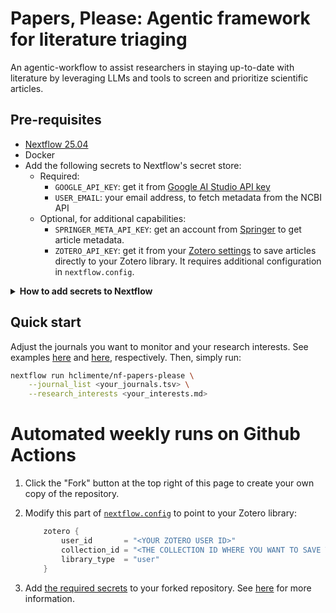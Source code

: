 # Papers, Please: Agentic framework for literature triaging

An agentic-workflow to assist researchers in staying up-to-date with literature by leveraging LLMs and tools to screen and prioritize scientific articles.

## Pre-requisites

- [Nextflow 25.04](https://www.nextflow.io/)
- Docker
- Add the following secrets to Nextflow's secret store:
    - Required:
        - `GOOGLE_API_KEY`: get it from [Google AI Studio API key](https://aistudio.google.com/app/api-keys)
        - `USER_EMAIL`: your email address, to fetch metadata from the NCBI API
    - Optional, for additional capabilities:
        - `SPRINGER_META_API_KEY`: get an account from [Springer](https://dev.springernature.com/) to get article metadata.
        - `ZOTERO_API_KEY`: get it from your [Zotero settings](https://www.zotero.org/settings/keys) to save articles directly to your Zotero library. It requires additional configuration in `nextflow.config`.

<details>

<summary><strong>How to add secrets to Nextflow</strong></summary>

```bash
nextflow secrets set GOOGLE_API_KEY "<YOUR_GOOGLE_AI_STUDIO_KEY>"
```

</details>

## Quick start

Adjust the journals you want to monitor and your research interests. See examples [here](config/journals.tsv) and [here](config/research_interests.md), respectively. Then, simply run:

```bash
nextflow run hclimente/nf-papers-please \
    --journal_list <your_journals.tsv> \
    --research_interests <your_interests.md>
```

# Automated weekly runs on Github Actions

1. Click the "Fork" button at the top right of this page to create your own copy of the repository.
1. Modify this part of [`nextflow.config`](nextflow.config) to point to your Zotero library:

    ```groovy
        zotero {
            user_id       = "<YOUR ZOTERO USER ID>"
            collection_id = "<THE COLLECTION ID WHERE YOU WANT TO SAVE THE ARTICLES>"
            library_type  = "user"
        }
    ```

1. Add [the required secrets](#pre-requisites) to your forked repository. See [here](https://docs.github.com/en/actions/how-tos/write-workflows/choose-what-workflows-do/use-secrets#creating-secrets-for-a-repository) for more information.
